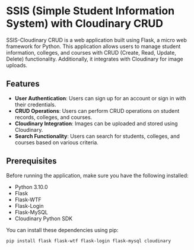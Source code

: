 # SSIS (Simple Student Information System) with Cloudinary CRUD

SSIS-Cloudinary CRUD is a web application built using Flask, a micro web framework for Python. This application allows users to manage student information, colleges, and courses with CRUD (Create, Read, Update, Delete) functionality. Additionally, it integrates with Cloudinary for image uploads.

## Features

- **User Authentication**: Users can sign up for an account or sign in with their credentials.
- **CRUD Operations**: Users can perform CRUD operations on student records, colleges, and courses.
- **Cloudinary Integration**: Images can be uploaded and stored using Cloudinary.
- **Search Functionality**: Users can search for students, colleges, and courses based on various criteria.

## Prerequisites

Before running the application, make sure you have the following installed:

- Python 3.10.0
- Flask
- Flask-WTF
- Flask-Login
- Flask-MySQL
- Cloudinary Python SDK

You can install these dependencies using pip:

```bash
pip install flask flask-wtf flask-login flask-mysql cloudinary
